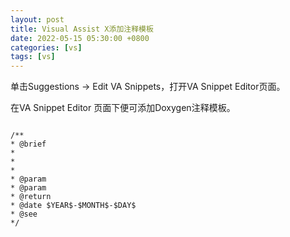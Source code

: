 ```yaml
---
layout: post
title: Visual Assist X添加注释模板
date: 2022-05-15 05:30:00 +0800
categories: [vs]
tags: [vs]
---
```


单击Suggestions -> Edit VA Snippets，打开VA Snippet Editor页面。

在VA Snippet Editor 页面下便可添加Doxygen注释模板。
```
 
/**
* @brief 
* 
* 
* 
* @param 
* @param 
* @return 
* @date $YEAR$-$MONTH$-$DAY$
* @see 
*/
```